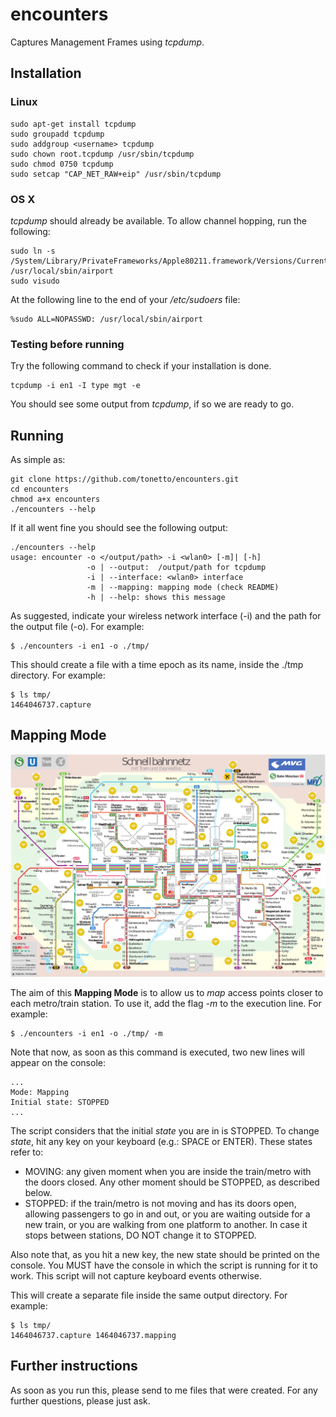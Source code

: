 # encounters

Captures Management Frames using *tcpdump*.

## Installation

### Linux

```
sudo apt-get install tcpdump
sudo groupadd tcpdump
sudo addgroup <username> tcpdump
sudo chown root.tcpdump /usr/sbin/tcpdump
sudo chmod 0750 tcpdump
sudo setcap "CAP_NET_RAW+eip" /usr/sbin/tcpdump
```

### OS X

*tcpdump* should already be available. To allow channel hopping, run the following:

```
sudo ln -s /System/Library/PrivateFrameworks/Apple80211.framework/Versions/Current/Resources/airport /usr/local/sbin/airport
sudo visudo
```

At the following line to the end of your */etc/sudoers* file:

```
%sudo ALL=NOPASSWD: /usr/local/sbin/airport
```

### Testing before running

Try the following command to check if your installation is done.

```
tcpdump -i en1 -I type mgt -e
```

You should see some output from *tcpdump*, if so we are ready to go.

## Running

As simple as:
```
git clone https://github.com/tonetto/encounters.git
cd encounters
chmod a+x encounters
./encounters --help
```

If it all went fine you should see the following output:
```
./encounters --help
usage: encounter -o </output/path> -i <wlan0> [-m]| [-h]
                 -o | --output:  /output/path for tcpdump
                 -i | --interface: <wlan0> interface
                 -m | --mapping: mapping mode (check README)
                 -h | --help: shows this message
```

As suggested, indicate your wireless network interface (-i) and the path for the output file (-o). For example:

```
$ ./encounters -i en1 -o ./tmp/
```

This should create a file with a time epoch as its name, inside the ./tmp directory. For example:

```
$ ls tmp/
1464046737.capture
```

## Mapping Mode

![](images/Encounters.png)

The aim of this **Mapping Mode** is to allow us to *map* access points closer to each metro/train station. To use it, add the flag *-m* to the execution line. For example:

```
$ ./encounters -i en1 -o ./tmp/ -m
```

Note that now, as soon as this command is executed, two new lines will appear on the console:

```
...
Mode: Mapping
Initial state: STOPPED
...
```

The script considers that the initial *state* you are in is STOPPED. To change *state*, hit any key on your keyboard (e.g.: SPACE or ENTER). These states refer to:
* MOVING: any given moment when you are inside the train/metro with the doors closed. Any other moment should be STOPPED, as described below.
* STOPPED: if the train/metro is not moving and has its doors open, allowing passengers to go in and out, or you are waiting outside for a new train, or you are walking from one platform to another. In case it stops between stations, DO NOT change it to STOPPED.

Also note that, as you hit a new key, the new state should be printed on the console. You MUST have the console in which the script is running for it to work. This script will not capture keyboard events otherwise.

This will create a separate file inside the same output directory. For example:
```
$ ls tmp/
1464046737.capture 1464046737.mapping
```

## Further instructions

As soon as you run this, please send to me files that were created. For any further questions, please just ask.
